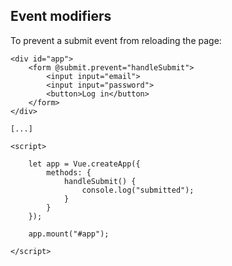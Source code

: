 ## Event modifiers

To prevent a submit event from reloading the page:

    <div id="app">
        <form @submit.prevent="handleSubmit">
            <input input="email">
            <input input="password">
            <button>Log in</button>
        </form>
    </div>

    [...]

    <script>
        
        let app = Vue.createApp({
            methods: {
                handleSubmit() {
                    console.log("submitted");
                }
            }
        });

        app.mount("#app");

    </script>